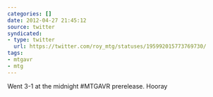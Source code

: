```yaml
---
categories: []
date: 2012-04-27 21:45:12
source: twitter
syndicated:
- type: twitter
  url: https://twitter.com/roy_mtg/statuses/195992015773769730/
tags:
- mtgavr
- mtg
---
```


Went 3-1 at the midnight #MTGAVR prerelease. Hooray